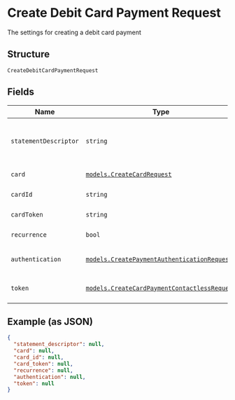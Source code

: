 
# Create Debit Card Payment Request

The settings for creating a debit card payment

## Structure

`CreateDebitCardPaymentRequest`

## Fields

| Name | Type | Tags | Description |
|  --- | --- | --- | --- |
| `statementDescriptor` | `string` | Optional | The text that will be shown on the debit card's statement |
| `card` | [`models.CreateCardRequest`](../../doc/models/create-card-request.md) | Optional | Debit card data |
| `cardId` | `string` | Optional | The debit card id |
| `cardToken` | `string` | Optional | The debit card token |
| `recurrence` | `bool` | Optional | Indicates a recurrence |
| `authentication` | [`models.CreatePaymentAuthenticationRequest`](../../doc/models/create-payment-authentication-request.md) | Optional | The payment authentication request |
| `token` | [`models.CreateCardPaymentContactlessRequest`](../../doc/models/create-card-payment-contactless-request.md) | Optional | The Debit card payment token request |

## Example (as JSON)

```json
{
  "statement_descriptor": null,
  "card": null,
  "card_id": null,
  "card_token": null,
  "recurrence": null,
  "authentication": null,
  "token": null
}
```

